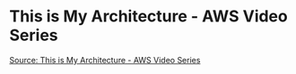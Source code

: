# This is My Architecture - AWS Video Series

[Source: This is My Architecture - AWS Video Series](https://www.youtube.com/playlist?list=PLhr1KZpdzukdeX8mQ2qO73bg6UKQHYsHb)